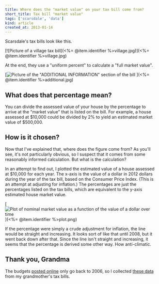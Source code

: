 ```yaml
---
title: Where does the "market value" on your tax bill come from?
short_title: Tax bill "market value"
tags: ['scarsdale', 'data']
kind: article
created_at: 2013-01-14
---
```

Scarsdale's tax bills look like this.

[![Picture of a village tax bill](<%= @item.identifier %>village.jpg)](<%= @item.identifier %>village.jpg)

At the end, they use a "uniform percent" to calculate a "full market value".

[<img alt="Picture of the &quot;ADDITIONAL INFORMATION&quot; section of the bill"
      src="<%= @item.identifier %>additional.jpg"
      class="wide" />
](<%= @item.identifier %>additional.jpg)

## What does that percentage mean?

You can divide the assessed value of your house by the percentage to arrive at
the "market value" that is listed on the bill. For example, a house assessed at
$10,000 could be divided by 2% to yield an estimated market value of $500,000.

## How is it chosen?

Now that I've explained that, where does the figure come from? As you'll see,
it's not particularly obvious, so I suspect that it comes from some reasonably
informed calculation. But what is the calculation?

In an attempt to find out, I plotted the estimated value of a house assessed at
$10,000 for each year. The x-axis is the value of a dollar in 2012 dollars
during the year of the tax bill, based on the Consumer Price Index. (This is an
attempt at adjusting for inflation.) The percentages are just the percentages
listed on the tax bills, which are equivalent to the y-axis estimated house
market value.

[<img alt="Plot of nominal market value as a function of the value of a dollar over time"
      src="<%= @item.identifier %>plot.png"
      class="wide" />
](<%= @item.identifier %>plot.png)

If the percentage were simply a crude adjustment for inflation, the line would
be straight and increasing. It looks sort of like that until 2008, but it went
back down after that. Since the line isn't straight and increasing, it seems
that the percentage is derived some other way. How anti-climatic.

## Thank you, Grandma
The budgets [posted online](http://www.scarsdale.com/Home/Departments/VillageTreasurer.aspx)
only go back to 2006, so I collected
[these data](https://github.com/tlevine/scarsdale-data/tree/master/grandma)
from my grandmother's tax bills.

